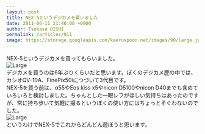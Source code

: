 ```yaml
---
layout: post
title: NEX-5というデジカメを買いました
date: 2011-06-11 21:46:00 +0900
author: Tsukasa OISHI
permalink: /articles/911
image: https://storage.googleapis.com/kaeruspoon.net/images/90/large.jpg?1307795528
---
```



NEX-5というデジカメを買ってもらいました。  
 ![Large](https://storage.googleapis.com/kaeruspoon.net/images/90/large.jpg?1307795528)  
デジカメを買うのは6年ぶりくらいだと思います。ぼくのデジカメ歴の中では、カシオQV-10A、FinePix50iにつづいて3代目です。  
NEX-5を買う前は、α55やEos kiss x5やnicon D5100やnicon D40までも含めていろいろと検討しました。ちゃんとした一眼レフがほしい気持ちはあったのですが、常に持ち歩いて気軽に撮るというぼくの使い方にはちょっとそぐわないのでした。  
 ![Large](https://storage.googleapis.com/kaeruspoon.net/images/91/large.jpg?1307796355)  
というわけでNEX-5でこれからどんどん遊ぼうと思います。  


